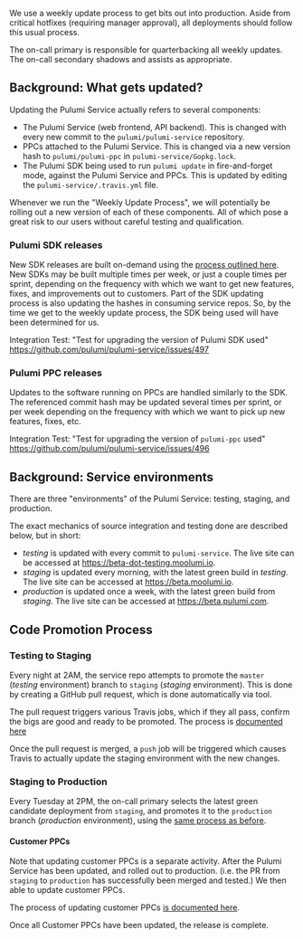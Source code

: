 We use a weekly update process to get bits out into production.  Aside from critical hotfixes (requiring manager approval), all deployments should follow this usual process.

The on-call primary is responsible for quarterbacking all weekly updates.  The on-call secondary shadows and assists as appropriate.

## Background: What gets updated?

Updating the Pulumi Service actually refers to several components:

- The Pulumi Service (web frontend, API backend). This is changed with every new commit to the `pulumi/pulumi-service` repository.
- PPCs attached to the Pulumi Service. This is changed via a new version hash to `pulumi/pulumi-ppc` in `pulumi-service/Gopkg.lock`.
- The Pulumi SDK being used to run `pulumi update` in fire-and-forget mode, against the Pulumi Service and PPCs. This is updated by editing the `pulumi-service/.travis.yml` file.

Whenever we run the "Weekly Update Process", we will potentially be rolling out a new version of each of these components. All of which pose a great risk to our users without careful testing and qualification.

### Pulumi SDK releases

New SDK releases are built on-demand using the [process outlined here](https://github.com/pulumi/home/wiki/Producing-an-SDK).  New SDKs may be built multiple times per week, or just a couple times per sprint, depending on the frequency with which we want to get new features, fixes, and improvements out to customers.  Part of the SDK updating process is also updating the hashes in consuming service repos.  So, by the time we get to the weekly update process, the SDK being used will have been determined for us.

Integration Test: "Test for upgrading the version of Pulumi SDK used"
https://github.com/pulumi/pulumi-service/issues/497

### Pulumi PPC releases

Updates to the software running on PPCs are handled similarly to the SDK. The referenced commit hash may be updated several times per sprint, or per week depending on the frequency with which we want to pick up new features, fixes, etc.

Integration Test: "Test for upgrading the version of `pulumi-ppc` used"
https://github.com/pulumi/pulumi-service/issues/496

## Background: Service environments

There are three "environments" of the Pulumi Service: testing, staging, and production.

The exact mechanics of source integration and testing done are described below, but in short:

- _testing_ is updated with every commit to `pulumi-service`. The live site can be accessed at https://beta-dot-testing.moolumi.io.
- _staging_ is updated every morning, with the latest green build in _testing_. The live site can be accessed at https://beta.moolumi.io.
- _production_ is updated once a week, with the latest green build from _staging_. The live site can be accessed at https://beta.pulumi.com.

## Code Promotion Process

### Testing to Staging

Every night at 2AM, the service repo attempts to promote the `master` (_testing_ environment) branch to `staging` (_staging_ environment). This is done by creating a GitHub pull request, which is done automatically via tool.

The pull request triggers various Travis jobs, which if they all pass, confirm the bigs are good and ready to be promoted. The process is [documented here](https://github.com/pulumi/home/wiki/Updating-the-Service)

Once the pull request is merged, a `push` job will be triggered which causes Travis to actually update the staging environment with the new changes.

### Staging to Production

Every Tuesday at 2PM, the on-call primary selects the latest green candidate deployment from `staging`, and promotes it to the `production` branch (_production_ environment), using the [same process as before](https://github.com/pulumi/home/wiki/Updating-the-Service).

#### Customer PPCs

Note that updating customer PPCs is a separate activity. After the Pulumi Service has been updated, and rolled out to production. (i.e. the PR from `staging` to `production` has successfully been merged and tested.) We then able to update customer PPCs.

The process of updating customer PPCs [is documented here](https://github.com/pulumi/home/wiki/Updating-PPCs).

Once all Customer PPCs have been updated, the release is complete.